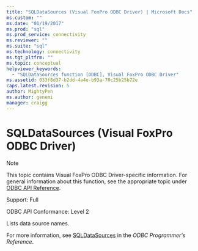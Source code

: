```yaml
---
title: "SQLDataSources (Visual FoxPro ODBC Driver) | Microsoft Docs"
ms.custom: ""
ms.date: "01/19/2017"
ms.prod: "sql"
ms.prod_service: connectivity
ms.reviewer: ""
ms.suite: "sql"
ms.technology: connectivity
ms.tgt_pltfrm: ""
ms.topic: conceptual
helpviewer_keywords: 
  - "SQLDataSources function [ODBC], Visual FoxPro ODBC Driver"
ms.assetid: 033f8d37-b2dd-4a4e-b93a-70c25b25b72e
caps.latest.revision: 5
author: MightyPen
ms.author: genemi
manager: craigg
---
```

# SQLDataSources (Visual FoxPro ODBC Driver)
> [!NOTE]  
>  This topic contains Visual FoxPro ODBC Driver-specific information. For general information about this function, see the appropriate topic under [ODBC API Reference](../../odbc/reference/syntax/odbc-api-reference.md).  
  
 Support: Full  
  
 ODBC API Conformance: Level 2  
  
 Lists data source names.  
  
 For more information, see [SQLDataSources](../../odbc/reference/syntax/sqldatasources-function.md) in the *ODBC Programmer's Reference*.
